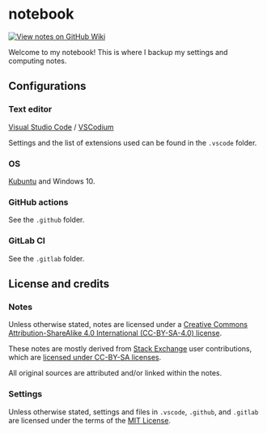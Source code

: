 # notebook

[![View notes on GitHub Wiki](https://img.shields.io/badge/View%20notes%20on%20GitHub%20Wiki-white?logo=github&logoColor=black)](https://github.com/nmstreethran/notebook/wiki)

Welcome to my notebook! This is where I backup my settings and computing notes.

## Configurations

### Text editor

[Visual Studio Code](https://code.visualstudio.com/) / [VSCodium](https://vscodium.com/)

Settings and the list of extensions used can be found in the `.vscode` folder.

### OS

[Kubuntu](https://kubuntu.org/) and Windows 10.

### GitHub actions

See the `.github` folder.

### GitLab CI

See the `.gitlab` folder.

## License and credits

### Notes

Unless otherwise stated, notes are licensed under a [Creative Commons Attribution-ShareAlike 4.0 International (CC-BY-SA-4.0) license](https://creativecommons.org/licenses/by-sa/4.0/).

These notes are mostly derived from [Stack Exchange](https://stackexchange.com/) user contributions, which are [licensed under CC-BY-SA licenses](https://stackoverflow.com/help/licensing).

All original sources are attributed and/or linked within the notes.

### Settings

Unless otherwise stated, settings and files in `.vscode`, `.github`, and `.gitlab` are licensed under the terms of the [MIT License](https://opensource.org/licenses/MIT).
